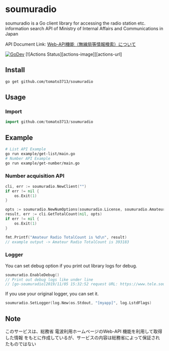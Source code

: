 # soumuradio
soumuradio is a Go client library for accessing the radio station etc.
information search API of Ministry of Internal Affairs and Communications in
Japan

API Document Link: [Web-API機能（無線局等情報検索）について](https://www.tele.soumu.go.jp/j/musen/webapi/)

[![GoDev][godev-image]][godev-url]
[![Actions Status][actions-image]][actions-url]

## Install

```sh
go get github.com/tomato3713/soumuradio
```

## Usage

### Import

```sample01.go
import github.com/tomato3713/soumuradio
```

## Example
```sh
# List API Example
go run example/get-list/main.go
# Number API Example
go run example/get-number/main.go
```

### Number acquisition API

```go
cli, err := soumuradio.NewClient("")
if err != nil {
    os.Exit(1)
}

opts := soumuradio.NewNumOptions(soumuradio.License, soumuradio.Amateur)
result, err := cli.GetTotalCount(nil, opts)
if err != nil {
    os.Exit(1)
}

fmt.Printf("Amateur Radio TotalCount is %d\n", result)
// example output -> Amateur Radio TotalCount is 393183
```

### Logger

You can set debug option if you print out library logs for debug.

```go
soumuradio.EnableDebug()
// Print out debug logs like under line
// [go-soumuradio]2019/11/05 15:32:52 request URL: https://www.tele.soumuradio.go.jp/musen/num?MC=1&OF=2&OW=AT&ST=1
```

If you use your original logger, you can set it.

```go
soumuradio.SetLogger(log.New(os.Stdout, "[myapp]", log.LstdFlags)
```

## Note

このサービスは、総務省 電波利用ホームページのWeb-API 機能を利用して取得した情報
をもとに作成しているが、サービスの内容は総務省によって保証されたものではない

[godev-image]: https://pkg.go.dev/badge/github.com/tomato3713/soumuradio
[godev-url]: https://pkg.go.dev/github.com/tomato3713/soumuradio

